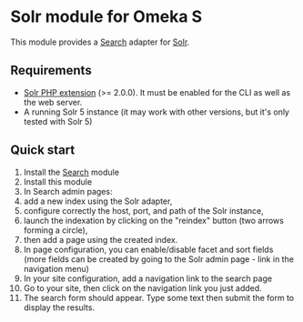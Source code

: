 # Solr module for Omeka S

This module provides a [Search](https://github.com/biblibre/omeka-s-module-Search) adapter for [Solr](https://lucene.apache.org/solr/).

## Requirements

- [Solr PHP extension](https://pecl.php.net/package/solr) (>= 2.0.0). It must be enabled for the CLI as well as the web server.
- A running Solr 5 instance (it may work with other versions, but it's only tested with Solr 5)

## Quick start

1. Install the [Search](https://github.com/biblibre/omeka-s-module-Search) module
2. Install this module
3. In Search admin pages:
  1. add a new index using the Solr adapter,
  2. configure correctly the host, port, and path of the Solr instance,
  3. launch the indexation by clicking on the "reindex" button (two arrows forming a circle),
  4. then add a page using the created index.
  5. In page configuration, you can enable/disable facet and sort fields (more fields can be created by going to the Solr admin page - link in the navigation menu)
4. In your site configuration, add a navigation link to the search page
5. Go to your site, then click on the navigation link you just added.
6. The search form should appear. Type some text then submit the form to display the results.
